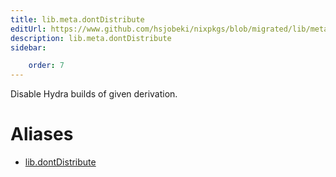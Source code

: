 ```yaml
---
title: lib.meta.dontDistribute
editUrl: https://www.github.com/hsjobeki/nixpkgs/blob/migrated/lib/meta.nix#L28C20
description: lib.meta.dontDistribute
sidebar:

    order: 7
---
```


Disable Hydra builds of given derivation.


# Aliases

- [lib.dontDistribute](/nix-doc-comments/reference/lib/lib-dontdistribute)


